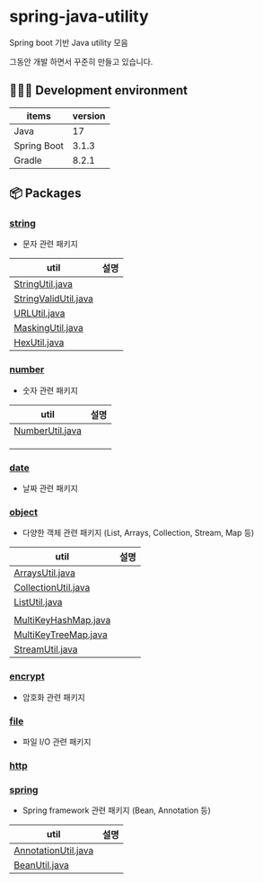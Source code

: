 # spring-java-utility

Spring boot 기반 Java utility 모음

그동안 개발 하면서 꾸준히 만들고 있습니다.

## 👩🏻‍💻 Development environment

| items       | version |
|-------------|---------|
| Java        | 17      |
| Spring Boot | 3.1.3   |
| Gradle      | 8.2.1   |

## 📦 Packages


### [string](src%2Fmain%2Fjava%2Fcom%2Fyjkim%2Fspring%2Fjava%2Futility%2Fstring)
- 문자 관련 패키지

| util                                                                                                              | 설명 |
|-------------------------------------------------------------------------------------------------------------------|----|
| [StringUtil.java](src%2Fmain%2Fjava%2Fcom%2Fyjkim%2Fspring%2Fjava%2Futility%2Fstring%2FStringUtil.java)           |    |
| [StringValidUtil.java](src%2Fmain%2Fjava%2Fcom%2Fyjkim%2Fspring%2Fjava%2Futility%2Fstring%2FStringValidUtil.java) |    |
| [URLUtil.java](src%2Fmain%2Fjava%2Fcom%2Fyjkim%2Fspring%2Fjava%2Futility%2Fstring%2FURLUtil.java)                 |    |
| [MaskingUtil.java](src%2Fmain%2Fjava%2Fcom%2Fyjkim%2Fspring%2Fjava%2Futility%2Fstring%2FMaskingUtil.java)         |    |
| [HexUtil.java](src%2Fmain%2Fjava%2Fcom%2Fyjkim%2Fspring%2Fjava%2Futility%2Fstring%2FHexUtil.java)                 |    |


### [number](src%2Fmain%2Fjava%2Fcom%2Fyjkim%2Fspring%2Fjava%2Futility%2Fnumber)
- 숫자 관련 패키지

| util                                                                                                    | 설명 |
|---------------------------------------------------------------------------------------------------------|----|
| [NumberUtil.java](src%2Fmain%2Fjava%2Fcom%2Fyjkim%2Fspring%2Fjava%2Futility%2Fnumber%2FNumberUtil.java) |    |
|                                                                                                         |    |
|                                                                                                         |    |
|                                                                                                         |    |


### [date](src%2Fmain%2Fjava%2Fcom%2Fyjkim%2Fspring%2Fjava%2Futility%2Fdate)
- 날짜 관련 패키지


### [object](src%2Fmain%2Fjava%2Fcom%2Fyjkim%2Fspring%2Fjava%2Futility%2Fobject)
- 다양한 객체 관련 패키지 (List, Arrays, Collection, Stream, Map 등)

| util                                                                                                              | 설명 |
|-------------------------------------------------------------------------------------------------------------------|----|
| [ArraysUtil.java](src%2Fmain%2Fjava%2Fcom%2Fyjkim%2Fspring%2Fjava%2Futility%2Fobject%2FArraysUtil.java)           |    |
| [CollectionUtil.java](src%2Fmain%2Fjava%2Fcom%2Fyjkim%2Fspring%2Fjava%2Futility%2Fobject%2FCollectionUtil.java)   |    |
| [ListUtil.java](src%2Fmain%2Fjava%2Fcom%2Fyjkim%2Fspring%2Fjava%2Futility%2Fobject%2FListUtil.java)               |    |
|                                                                                                                   |    |
| [MultiKeyHashMap.java](src%2Fmain%2Fjava%2Fcom%2Fyjkim%2Fspring%2Fjava%2Futility%2Fobject%2FMultiKeyHashMap.java) |    |
| [MultiKeyTreeMap.java](src%2Fmain%2Fjava%2Fcom%2Fyjkim%2Fspring%2Fjava%2Futility%2Fobject%2FMultiKeyTreeMap.java) |    |
| [StreamUtil.java](src%2Fmain%2Fjava%2Fcom%2Fyjkim%2Fspring%2Fjava%2Futility%2Fobject%2FStreamUtil.java)           |    |



### [encrypt](src%2Fmain%2Fjava%2Fcom%2Fyjkim%2Fspring%2Fjava%2Futility%2Fencrypt)
- 암호화 관련 패키지

### [file](src%2Fmain%2Fjava%2Fcom%2Fyjkim%2Fspring%2Fjava%2Futility%2Ffile)
- 파일 I/O 관련 패키지

### [http](src%2Fmain%2Fjava%2Fcom%2Fyjkim%2Fspring%2Fjava%2Futility%2Fhttp)


### [spring](src%2Fmain%2Fjava%2Fcom%2Fyjkim%2Fspring%2Fjava%2Futility%2Fspring)
- Spring framework 관련 패키지 (Bean, Annotation 등)

| util                                                                                                            | 설명 |
|-----------------------------------------------------------------------------------------------------------------|----|
| [AnnotationUtil.java](src%2Fmain%2Fjava%2Fcom%2Fyjkim%2Fspring%2Fjava%2Futility%2Fspring%2FAnnotationUtil.java) |    |
| [BeanUtil.java](src%2Fmain%2Fjava%2Fcom%2Fyjkim%2Fspring%2Fjava%2Futility%2Fspring%2FBeanUtil.java)             |    |
